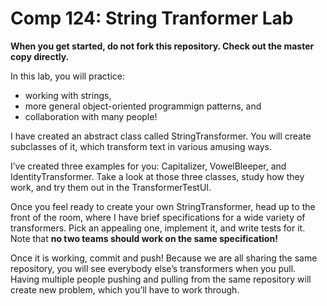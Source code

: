 Comp 124: String Tranformer Lab
====

**When you get started, do not fork this repository. Check out the master copy directly.**

In this lab, you will practice:

  - working with strings,
  - more general object-oriented programmign patterns, and
  - collaboration with many people!

I have created an abstract class called StringTransformer. You will create subclasses of it, which transform text in various amusing ways. 

I’ve created three examples for you: Capitalizer, VowelBleeper, and IdentityTransformer. Take a look at those three classes, study how they work, and try them out in the TransformerTestUI.

Once you feel ready to create your own StringTransformer, head up to the front of the room, where I have brief specifications for a wide variety of transformers. Pick an appealing one, implement it, and write tests for it. Note that **no two teams should work on the same specification!**

Once it is working, commit and push! Because we are all sharing the same repository, you will see everybody else’s transformers when you pull. Having multiple people pushing and pulling from the same repository will create new problem, which you’ll have to work through.